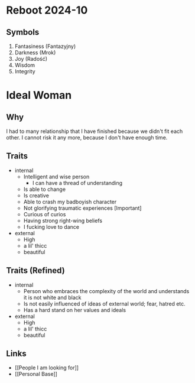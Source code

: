# Reboot 2024-10

## Symbols

1. Fantasiness (Fantazyjny)
2. Darkness (Mrok)
3. Joy (Radość)
4. Wisdom
5. Integrity

# Ideal Woman

## Why

I had to many relationship that I have finished because we didn't fit each other.
I cannot risk it any more, because I don't have enough time.

## Traits

- internal
    - Intelligent and wise person
        - I can have a thread of understanding
    - Is able to change
    - Is creative
    - Able to crash my badboyish character
    - Not glorifying traumatic experiences [Important]
    - Curious of curios 
    - Having strong right-wing beliefs
    - I fucking love to dance
- external
    - High
    - a lil' thicc
    - beautiful

## Traits (Refined)

- internal
    - Person who embraces the complexity of the world and understands it is not white and black
    - Is not easily influenced of ideas of external world; fear, hatred etc.
    - Has a hard stand on her values and ideals
- external
    - High
    - a lil' thicc
    - beautiful

## Links

- [[People I am looking for]]
- [[Personal Base]]
